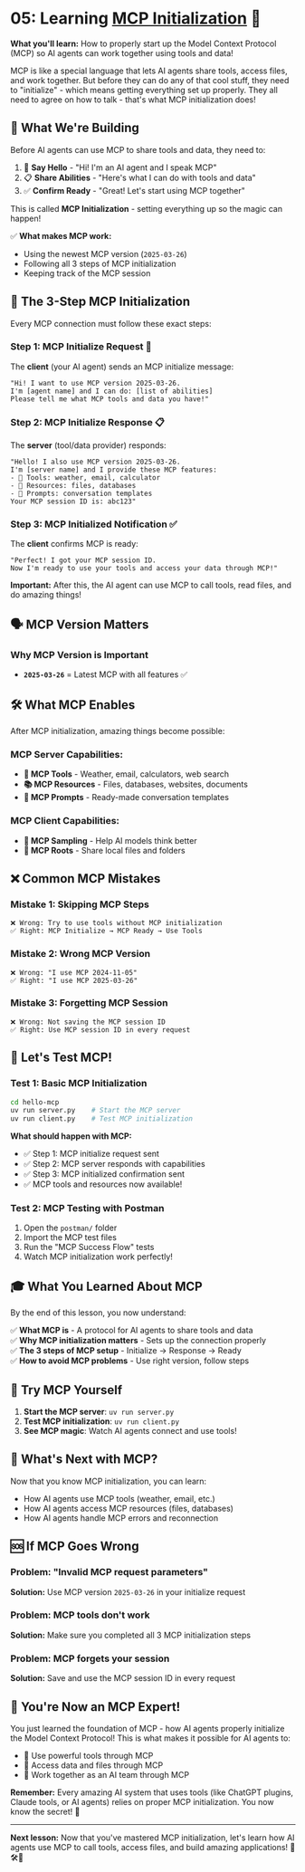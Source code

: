 # 05: Learning [MCP Initialization](https://modelcontextprotocol.io/specification/2025-03-26/architecture#capability-negotiation) 🚀

**What you'll learn:** How to properly start up the Model Context Protocol (MCP) so AI agents can work together using tools and data!

MCP is like a special language that lets AI agents share tools, access files, and work together. But before they can do any of that cool stuff, they need to "initialize" - which means getting everything set up properly.
They all need to agree on how to talk - that's what MCP initialization does!

## 🎯 What We're Building

Before AI agents can use MCP to share tools and data, they need to:

1. 🤝 **Say Hello** - "Hi! I'm an AI agent and I speak MCP"
2. 📋 **Share Abilities** - "Here's what I can do with tools and data"
3. ✅ **Confirm Ready** - "Great! Let's start using MCP together"

This is called **MCP Initialization** - setting everything up so the magic can happen!

✅ **What makes MCP work:**
- Using the newest MCP version (`2025-03-26`)
- Following all 3 steps of MCP initialization 
- Keeping track of the MCP session

## 🤝 The 3-Step MCP Initialization

Every MCP connection must follow these exact steps:

### Step 1: MCP Initialize Request 🚀
The **client** (your AI agent) sends an MCP initialize message:

```
"Hi! I want to use MCP version 2025-03-26.
I'm [agent name] and I can do: [list of abilities]
Please tell me what MCP tools and data you have!"
```

### Step 2: MCP Initialize Response 📋
The **server** (tool/data provider) responds:

```
"Hello! I also use MCP version 2025-03-26.
I'm [server name] and I provide these MCP features:
- 🔧 Tools: weather, email, calculator
- 📁 Resources: files, databases
- 📝 Prompts: conversation templates
Your MCP session ID is: abc123"
```

### Step 3: MCP Initialized Notification ✅
The **client** confirms MCP is ready:

```
"Perfect! I got your MCP session ID. 
Now I'm ready to use your tools and access your data through MCP!"
```

**Important:** After this, the AI agent can use MCP to call tools, read files, and do amazing things!

## 🗣️ MCP Version Matters

### Why MCP Version is Important
- **`2025-03-26`** = Latest MCP with all features ✅

## 🛠️ What MCP Enables

After MCP initialization, amazing things become possible:

### MCP Server Capabilities:
- **🔧 MCP Tools** - Weather, email, calculators, web search
- **📚 MCP Resources** - Files, databases, websites, documents
- **📝 MCP Prompts** - Ready-made conversation templates

### MCP Client Capabilities:
- **🎯 MCP Sampling** - Help AI models think better
- **📁 MCP Roots** - Share local files and folders

## ❌ Common MCP Mistakes

### Mistake 1: Skipping MCP Steps
```
❌ Wrong: Try to use tools without MCP initialization
✅ Right: MCP Initialize → MCP Ready → Use Tools
```

### Mistake 2: Wrong MCP Version
```
❌ Wrong: "I use MCP 2024-11-05"
✅ Right: "I use MCP 2025-03-26"
```

### Mistake 3: Forgetting MCP Session
```
❌ Wrong: Not saving the MCP session ID
✅ Right: Use MCP session ID in every request
```

## 🧪 Let's Test MCP!

### Test 1: Basic MCP Initialization
```bash
cd hello-mcp
uv run server.py    # Start the MCP server
uv run client.py    # Test MCP initialization
```

**What should happen with MCP:**
- ✅ Step 1: MCP initialize request sent
- ✅ Step 2: MCP server responds with capabilities  
- ✅ Step 3: MCP initialized confirmation sent
- ✅ MCP tools and resources now available!

### Test 2: MCP Testing with Postman
1. Open the `postman/` folder
2. Import the MCP test files
3. Run the "MCP Success Flow" tests
4. Watch MCP initialization work perfectly!

## 🎓 What You Learned About MCP

By the end of this lesson, you now understand:

✅ **What MCP is** - A protocol for AI agents to share tools and data  
✅ **Why MCP initialization matters** - Sets up the connection properly  
✅ **The 3 steps of MCP setup** - Initialize → Response → Ready  
✅ **How to avoid MCP problems** - Use right version, follow steps

## 🚀 Try MCP Yourself

1. **Start the MCP server**: `uv run server.py`
2. **Test MCP initialization**: `uv run client.py`
3. **See MCP magic**: Watch AI agents connect and use tools!

## 🤔 What's Next with MCP?

Now that you know MCP initialization, you can learn:
- How AI agents use MCP tools (weather, email, etc.)
- How AI agents access MCP resources (files, databases)  
- How AI agents handle MCP errors and reconnection

## 🆘 If MCP Goes Wrong

### Problem: "Invalid MCP request parameters"
**Solution:** Use MCP version `2025-03-26` in your initialize request

### Problem: MCP tools don't work
**Solution:** Make sure you completed all 3 MCP initialization steps

### Problem: MCP forgets your session  
**Solution:** Save and use the MCP session ID in every request

## 🎉 You're Now an MCP Expert!

You just learned the foundation of MCP - how AI agents properly initialize the Model Context Protocol! This is what makes it possible for AI agents to:

- 🔧 Use powerful tools through MCP
- 📁 Access data and files through MCP  
- 🤖 Work together as an AI team through MCP

**Remember:** Every amazing AI system that uses tools (like ChatGPT plugins, Claude tools, or AI agents) relies on proper MCP initialization. You now know the secret! 🎯

---

**Next lesson:** Now that you've mastered MCP initialization, let's learn how AI agents use MCP to call tools, access files, and build amazing applications! 🤖🛠️📁